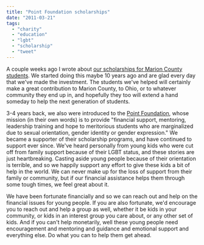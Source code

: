 ```yaml
---
title: "Point Foundation scholarships"
date: "2011-03-21"
tags: 
  - "charity"
  - "education"
  - "lgbt"
  - "scholarship"
  - "tweet"
---
```


A couple weeks ago I wrote about [our scholarships for Marion County students](http://theludwigs.com/2011/02/osu-scholarships-for-marion-county-residents/). We started doing this maybe 10 years ago and are glad every day that we've made the investment. The students we've helped will certainly make a great contribution to Marion County, to Ohio, or to whatever community they end up in, and hopefully they too will extend a hand someday to help the next generation of students.

3-4 years back, we also were introduced to the [Point Foundation](http://www.pointfoundation.org/), whose mission (in their own words) is to provide "financial support, mentoring, leadership training and hope to meritorious students who are marginalized due to sexual orientation, gender identity or gender expression." We became a supporter of their scholarship programs, and have continued to support ever since. We've heard personally from young kids who were cut off from family support because of their LGBT status, and these stories are just heartbreaking. Casting aside young people because of their orientation is terrible, and so we happily support any effort to give these kids a bit of help in the world. We can never make up for the loss of support from their family or community, but if our financial assistance helps them through some tough times, we feel great about it.

We have been fortunate financially and so we can reach out and help on the financial issues for young people. If you are also fortunate, we'd encourage you to reach out and help a group as well, whether it be kids in your community, or kids in an interest group you care about, or any other set of kids. And if you can't help monetarily, well these young people need encouragement and mentoring and guidance and emotional support and everything else. Do what you can to help them get ahead.

